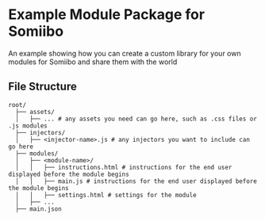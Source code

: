 # Example Module Package for Somiibo
An example showing how you can create a custom library for your own modules for Somiibo and share them with the world

## File Structure
```
root/
  ├── assets/
  │   ├── ... # any assets you need can go here, such as .css files or .js modules
  ├── injectors/
  │   ├── <injector-name>.js # any injectors you want to include can go here
  ├── modules/
  │   ├── <module-name>/
  │   │   ├── instructions.html # instructions for the end user displayed before the module begins
  │   │   ├── main.js # instructions for the end user displayed before the module begins
  │   │   ├── settings.html # settings for the module
  │   ├── ...
  ├── main.json
```
